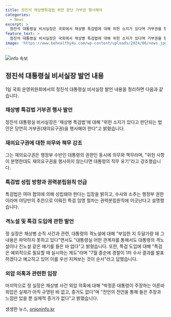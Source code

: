 ```yaml
---
title: 정진석 채상병특검법 위헌 판단 거부권 행사해야
categories:
  - News
excerpt: >
  정진석 대통령실 비서실장은 국회에서 채상병 특검법에 대해 위헌 소지가 있다며 거부권을 행사해야 한다고 주장했다. 또한, 대통령 격노설에 대해 알지 못한다고 밝히고, 특검은 수사 결과를 보고 결정해야 한다고 강조했다. 또한, 채상병 사건 외압 의혹에 대해서는 실체적 증거가 없다고 주장했다.
feature_text: >
  정진석 대통령실 비서실장은 국회에서 채상병 특검법에 대해 위헌 소지가 있다며 거부권을 행사해야 한다고 주장했다. 또한, 대통령 격노설에 대해 알지 못한다고 밝히고, 특검은 수사 결과를 보고 결정해야 한다고 강조했다. 또한, 채상병 사건 외압 의혹에 대해서는 실체적 증거가 없다고 주장했다.
image: 'https://www.behealthy4u.com/wp-content/uploads/2024/06/news.jpg'
---
```


<p><img src="https://www.behealthy4u.com/wp-content/uploads/2024/06/news.jpg" alt="info 속보" /></p>

<h2 data-ke-size="size26">정진석 대통령실 비서실장 발언 내용</h2>

<p data-ke-size="size16">1일 국회 운영위원회에서의 정진석 대통령실 비서실장 발언 내용을 정리하면 다음과 같습니다.</p>

<h3>채상병 특검법 거부권 행사 발언</h3>

<p data-ke-size="size16">정진석 대통령실 비서실장은 '채상병 특검법'에 대해 "위헌 소지가 있다고 판단되는 법안은 당연히 거부권(재의요구권)을 행사해야 한다"고 밝혔습니다.</p>

<h3>재의요구권에 대한 의무와 책무 강조</h3>

<p data-ke-size="size16">그는 재의요구권은 행정부 수반인 대통령의 권한인 동시에 의무와 책무라며, "위헌 사항이 분명한데도 재의요구권을 행사하지 않는다면 대통령의 직무 유기"라고 강조했습니다.</p>

<h3>특검법 성립 방향과 권력분립원칙 언급</h3>

<p data-ke-size="size16">특검법은 여야 합의에 의해 성립돼야 한다는 입장을 밝히고, 수사와 소추는 행정부 권한이라며 야당만의 추천으로 이뤄진 특검 임명 절차는 권력분립원칙에 어긋난다고 설명했습니다.</p>

<h3>격노설 및 특검 도입에 관한 발언</h3>

<p data-ke-size="size16">정 실장은 채상병 순직 사건과 관련, 대통령의 격노설에 대해 "부임한 지 두달가량 돼 그 내용은 파악하지 못하고 있다"면서도 "대통령실 어떤 관계자를 통해서도 대통령의 격노설이나 진노설 같은 얘기를 들은 바 없다"고 밝혔습니다. 또한, 특검 도입에 대해 "특검은 예외적으로 필요할 때 실시하는 제도"라며 "7월 중순에 경찰이 1차 수사 결과를 발표하겠다고 예고하고 있어 이를 우선 지켜보는 것이 순서"라고 답했습니다.</p>

<h3>외압 의혹과 관련한 입장</h3>

<p data-ke-size="size16">마지막으로 정 실장은 채상병 사건 외압 의혹에 대해 "박정훈 대통령이 주장하는 이른바 외압은 실체가 아직 규명된 바 없고, 증거도 없다"며 "전언의 전언을 통해 들은 주장과 느낌만 있을 뿐 실체적 증거가 없다"고 밝혔습니다.</p>
생생한 뉴스, <a href="https://onioninfo.kr" rel="dofollow">onioninfo.kr</a>


